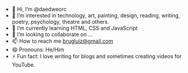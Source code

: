 - 👋 Hi, I’m @daedweorc
- 👀 I’m interested in technology, art, painting, design, reading, writing, poetry, psychology, theatre and others.
- 🌱 I’m currently learning HTML, CSS and JavaScript
- 💞️ I’m looking to collaborate on ...
- 📫 How to reach me brugluiz@gmail.com
- 😄 Pronouns: He/Him
- ⚡ Fun fact: I love writing for blogs and sometimes creating videos for YouTube.

<!---
daedweorc/daedweorc is a ✨ special ✨ repository because its `README.md` (this file) appears on your GitHub profile.
You can click the Preview link to take a look at your changes.
--->
